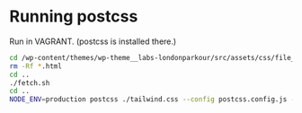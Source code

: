 # Running postcss

Run in VAGRANT. (postcss is installed there.)

```bash
cd /wp-content/themes/wp-theme__labs-londonparkour/src/assets/css/file_scans/files
rm -Rf *.html
cd ..
./fetch.sh
cd ..
NODE_ENV=production postcss ./tailwind.css --config postcss.config.js --output ./style.css
```